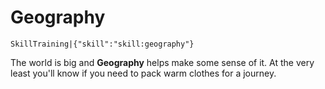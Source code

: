 # Geography

`SkillTraining|{"skill":"skill:geography"}`

The world is big and **Geography** helps make some sense of it. At the very least you'll know if you need to pack warm clothes for a journey.